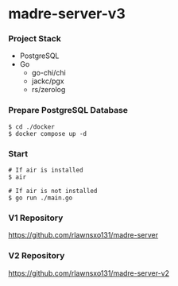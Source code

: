 # madre-server-v3

### Project Stack

- PostgreSQL
- Go
  - go-chi/chi
  - jackc/pgx
  - rs/zerolog

### Prepare PostgreSQL Database

```shell
$ cd ./docker
$ docker compose up -d
```

### Start

```shell
# If air is installed
$ air

# If air is not installed
$ go run ./main.go
```

### V1 Repository

<https://github.com/rlawnsxo131/madre-server>

### V2 Repository

<https://github.com/rlawnsxo131/madre-server-v2>
